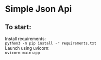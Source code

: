 # Simple Json Api    

## To start:  
Install requirements:  
`python3 -m pip install -r requirements.txt`  
Launch using uvicorn:  
`uvicorn main:app`  


